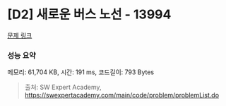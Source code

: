 # [D2] 새로운 버스 노선 - 13994 

[문제 링크](https://swexpertacademy.com/main/code/problem/problemDetail.do?contestProbId=AX875Xm6ABoDFAQe) 

### 성능 요약

메모리: 61,704 KB, 시간: 191 ms, 코드길이: 793 Bytes



> 출처: SW Expert Academy, https://swexpertacademy.com/main/code/problem/problemList.do
